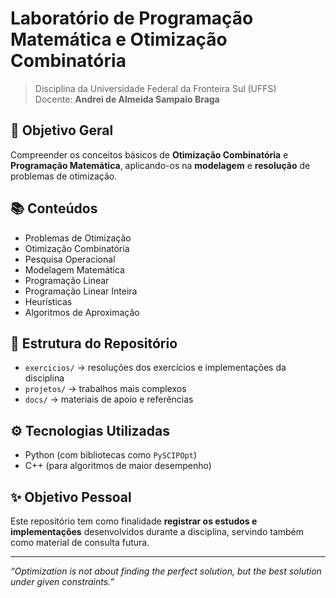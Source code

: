 # Laboratório de Programação Matemática e Otimização Combinatória

> Disciplina da Universidade Federal da Fronteira Sul (UFFS)  
> Docente: **Andrei de Almeida Sampaio Braga**  

## 📌 Objetivo Geral
Compreender os conceitos básicos de **Otimização Combinatória** e **Programação Matemática**, aplicando-os na **modelagem** e **resolução** de problemas de otimização.

## 📚 Conteúdos
- Problemas de Otimização  
- Otimização Combinatória  
- Pesquisa Operacional  
- Modelagem Matemática  
- Programação Linear  
- Programação Linear Inteira  
- Heurísticas  
- Algoritmos de Aproximação  

## 📂 Estrutura do Repositório
- `exercicios/` → resoluções dos exercícios e implementações da disciplina  
- `projetos/` → trabalhos mais complexos
- `docs/` → materiais de apoio e referências  

## ⚙️ Tecnologias Utilizadas
- Python (com bibliotecas como `PySCIPOpt`)  
- C++ (para algoritmos de maior desempenho)  

## ✨ Objetivo Pessoal
Este repositório tem como finalidade **registrar os estudos e implementações** desenvolvidos durante a disciplina, servindo também como material de consulta futura.  

---
 _“Optimization is not about finding the perfect solution, but the best solution under given constraints.”_
